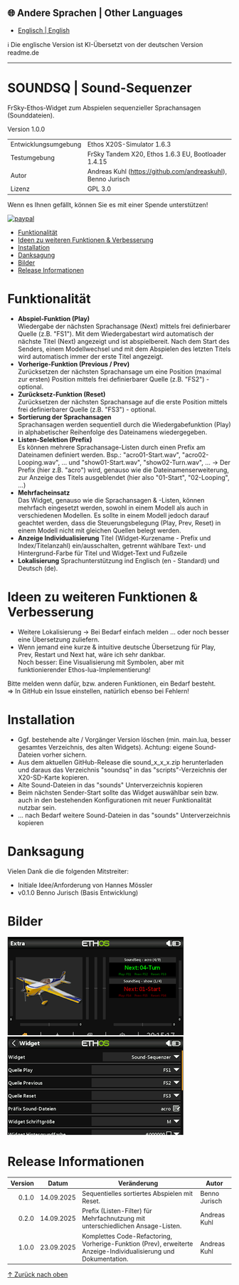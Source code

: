 ## 🌐 Andere Sprachen | Other Languages
- [Englisch | English](readme.md)
  
ℹ️ Die englische Version ist KI-Übersetzt von der deutschen Version readme.de

***

<h1 name="top"> SOUNDSQ | Sound-Sequenzer </h1>
FrSky-Ethos-Widget zum Abspielen sequenzieller Sprachansagen (Sounddateien).
       
Version 1.0.0

|                      |                                                              |
| -------------------- | ------------------------------------------------------------ |
| Entwicklungsumgebung | Ethos X20S-Simulator 1.6.3                                   |
| Testumgebung         | FrSky Tandem X20, Ethos 1.6.3 EU, Bootloader 1.4.15          |
| Autor                | Andreas Kuhl (https://github.com/andreaskuhl), Benno Jurisch |
| Lizenz               | GPL 3.0                                                      |

Wenn es Ihnen gefällt, können Sie es mit einer Spende unterstützen!
<p>
  <a href="https://www.paypal.com/donate/?hosted_button_id=JWPUZ76CCV4FU">
      <img src="https://www.paypalobjects.com/en_US/i/btn/btn_donateCC_LG.gif" alt="paypal">
  </a>
</p>

- [Funktionalität](#funktionalität)
- [Ideen zu weiteren Funktionen \& Verbesserung](#ideen-zu-weiteren-funktionen--verbesserung)
- [Installation](#installation)
- [Danksagung](#danksagung)
- [Bilder](#bilder)
- [Release Informationen](#release-informationen)


# Funktionalität

  - **Abspiel-Funktion (Play)**  
  Wiedergabe der nächsten Sprachansage (Next) mittels frei definierbarer Quelle (z.B. "FS1"). Mit dem Wiedergabestart wird automatisch der nächste Titel (Next) angezeigt und ist abspielbereit. Nach dem Start des Senders, einem Modellwechsel und mit dem Abspielen des letzten Titels wird automatisch immer der erste Titel angezeigt.
  - **Vorherige-Funktion (Previous / Prev)**  
  Zurücksetzen der nächsten Sprachansage um eine Position (maximal zur ersten) Position mittels frei definierbarer Quelle (z.B. "FS2") - optional.
  - **Zurücksetz-Funktion (Reset)**  
  Zurücksetzen der nächsten Sprachansage auf die erste Position mittels frei definierbarer Quelle (z.B. "FS3") - optional.
  - **Sortierung der Sprachansagen**  
  Sprachansagen werden sequentiell durch die Wiedergabefunktion (Play) in alphabetischer Reihenfolge des Dateinamens wiedergegeben.
  - **Listen-Selektion (Prefix)**  
  Es können mehrere Sprachansage-Listen durch einen Prefix am Dateinamen definiert werden. Bsp.: "acro01-Start.wav", "acro02-Looping.wav", ... und "show01-Start.wav", "show02-Turn.wav", ... -> Der Prefix (hier z.B. "acro") wird, genauso wie die Dateinamenserweiterung, zur Anzeige des Titels ausgeblendet (hier also "01-Start", "02-Looping", ...)
  - **Mehrfacheinsatz**  
  Das Widget, genauso wie die Sprachansagen & -Listen, können mehrfach eingesetzt werden, sowohl in einem Modell als auch in verschiedenen Modellen. Es sollte in einem Modell jedoch darauf geachtet werden, dass die Steuerungsbelegung (Play, Prev, Reset) in einem Modell nicht mit gleichen Quellen belegt werden.
  - **Anzeige Individualisierung** 
  Titel (Widget-Kurzename - Prefix und Index/Titelanzahl) ein/ausschalten, getrennt wählbare Text- und Hintergrund-Farbe für Titel und Widget-Text und Fußzeile
  - **Lokalisierung**
  Sprachunterstützung ind Englisch (en - Standard) und Deutsch (de).
  

# Ideen zu weiteren Funktionen & Verbesserung
  - Weitere Lokalisierung -> Bei Bedarf einfach melden ... oder noch besser eine Übersetzung zuliefern.
  - Wenn jemand eine kurze & intuitive deutsche Übersetzung für Play, Prev, Restart und Next hat, wäre ich sehr dankbar.  
  Noch besser: Eine Visualisierung mit Symbolen, aber mit funktionierender Ethos-lua-Implementierung!  
  
  Bitte melden wenn dafür, bzw. anderen Funktionen, ein Bedarf besteht.  
  => In GitHub ein Issue einstellen, natürlich ebenso bei Fehlern!
  
  
# Installation
- Ggf. bestehende alte / Vorgänger Version löschen (min. main.lua, besser gesamtes Verzeichnis, des alten Widgets). Achtung: eigene Sound-Dateien vorher sichern.
- Aus dem aktuellen GitHub-Release die sound_x_x_x.zip herunterladen und daraus das Verzeichnis "soundsq" in das "scripts"-Verzeichnis der X20-SD-Karte kopieren.
- Alte Sound-Dateien in das "sounds" Unterverzeichnis kopieren
- Beim nächsten Sender-Start sollte das Widget auswählbar sein bzw. auch in den bestehenden Konfigurationen mit neuer Funktionalität nutzbar sein.
- ... nach Bedarf weitere Sound-Dateien in das "sounds" Unterverzeichnis kopieren

# Danksagung
Vielen Dank die  die folgenden Mitstreiter:
- Initiale Idee/Anforderung von Hannes Mössler
- v0.1.0 Benno Jurisch (Basis Entwicklung)

# Bilder
![alt text](image-1.png) ![alt text](image-2.png)

# Release Informationen

| Version |   Datum    | Veränderung                                                                                                      | Autor         |
| ------: | :--------: | ---------------------------------------------------------------------------------------------------------------- | ------------- |
|   0.1.0 | 14.09.2025 | Sequentielles sortiertes Abspielen mit Reset.                                                                    | Benno Jurisch |
|   0.2.0 | 14.09.2025 | Prefix (Listen-Filter) für Mehrfachnutzung mit unterschiedlichen Ansage-Listen.                                  | Andreas Kuhl  |
|   1.0.0 | 23.09.2025 | Komplettes Code-Refactoring, Vorherige-Funktion (Prev), erweiterte Anzeige-Individualisierung und Dokumentation. | Andreas Kuhl  |


[↑ Zurück nach oben](#top)
